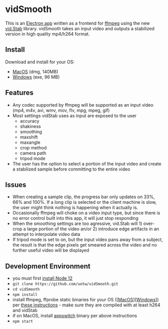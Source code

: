 # vidSmooth
This is an [Electron app](https://electronjs.org/) written as a frontend for [ffmpeg](https://www.ffmpeg.org/) using the new [vid.Stab](https://github.com/georgmartius/vid.stab) library. vidSmooth takes an input video and outputs a stabilized version in high quality mp4/h264 format.

## Install
Download and install for your OS:
- [MacOS](https://www.sonoclipshare.com/vidSmooth/vidSmooth.v0.0.1.Installer.dmg) (dmg, 140MB)
- [Windows](https://www.sonoclipshare.com/vidSmooth/vidSmooth.v0.0.1.Installer.exe) (exe, 96 MB)

## Features
- Any codec supported by ffmpeg will be supported as an input video (mp4, m4v, avi, wmv, mov, flv, mpg, mpeg, gif)
- Most settings vidStab uses as input are exposed to the user
     *   accuracy  
     *   shakiness  
     *   smoothing  
     *   maxshift  
     *   maxangle  
     *   crop method  
     *   camera path  
     *   tripod mode
- The user has the option to select a portion of the input video and create a stabilized sample before committing to the entire video

## Issues
- When creating a sample clip, the progress bar only updates on 33%, 66% and 100%. If a long clip is selected or the client machine is slow, the user might think nothing is happening when it actually is.
- Occasionally ffmpeg will choke on a video input type, but since there is no error control built into this app, it will just stop responding
- When the smoothing settings are too agressive, vid.Stab will 1) over-crop a large portion of the video an/or 2) introduce edge artifacts in an attempt to interpolate video data
- If tripod mode is set to on, but the input video pans away from a subject, the result is that the edge pixels get smeared across the video and no further useful video will be displayed 

## Development Environment
- you must first [install Node 12](https://nodejs.org/en/download/)
- `git clone https://github.com/uotw/vidSmooth.git`
- `cd vidSmooth`
- `npm install`
- install ffmpeg, ffprobe static binaries for your OS ([[MacOS](https://evermeet.cx/ffmpeg/)][[Windows](https://ffbinaries.com/downloads)]) per [these instructions](https://stackoverflow.com/questions/33152533/bundling-precompiled-binary-into-electron-app/38373289#38373289)  - make sure they are compiled with at least h264 and vidStab
- if on MacOS, install [appswitch](https://sabi.net/nriley/software/#appswitch) binary per above instructions
- `npm start`
